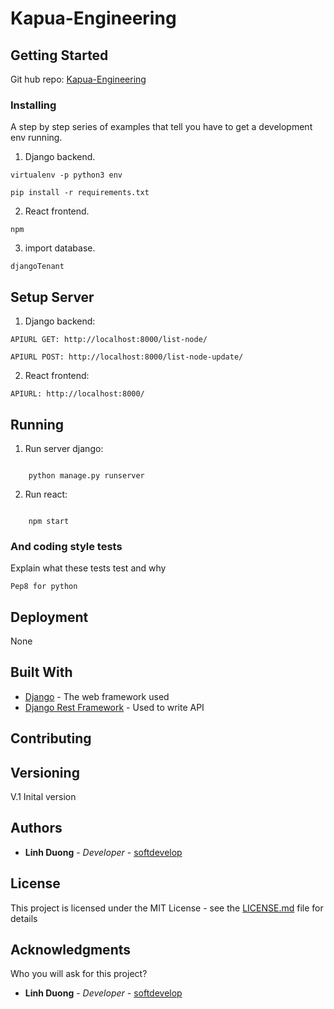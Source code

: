 # Kapua-Engineering

## Getting Started
Git hub repo: [Kapua-Engineering](https://github.com/softdevelop/Kapua-Engineering)

### Installing

A step by step series of examples that tell you have to get a development env running.

1. Django backend.

```
virtualenv -p python3 env
```
```
pip install -r requirements.txt
```

2. React frontend.

```
npm
```

3. import database.

```
djangoTenant
```

## Setup Server
1. Django backend:

```
APIURL GET: http://localhost:8000/list-node/
```
```
APIURL POST: http://localhost:8000/list-node-update/
```
2. React frontend:

```
APIURL: http://localhost:8000/
```

## Running

1. Run server django:
```

	python manage.py runserver
```
2. Run react:
```
	
	npm start 
```

### And coding style tests

Explain what these tests test and why

```
Pep8 for python
```

## Deployment

None

## Built With

* [Django](https://www.djangoproject.com/) - The web framework used
* [Django Rest Framework](http://www.django-rest-framework.org/) - Used to write API

## Contributing


## Versioning

V.1 Inital version

## Authors

* **Linh Duong** - *Developer* - [softdevelop](https://github.com/softdevelop)

## License

This project is licensed under the MIT License - see the [LICENSE.md](LICENSE.md) file for details

## Acknowledgments

Who you will ask for this project?
* **Linh Duong** - *Developer* - [softdevelop](https://github.com/softdevelop)
 
